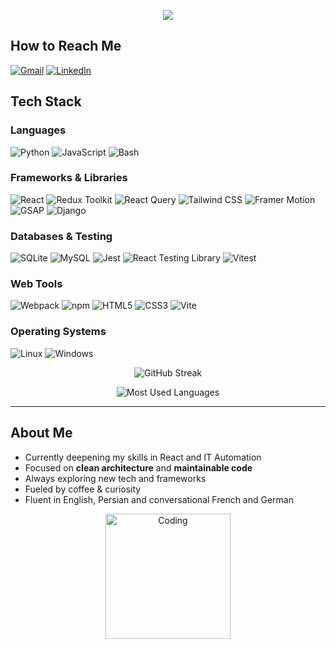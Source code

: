 <!-- Typing SVG Header -->
<p align="center">
  <img src="https://readme-typing-svg.herokuapp.com?font=Fira+Code&size=26&pause=1000&color=F72C7D&center=true&vCenter=true&width=600&lines=Hi+there%2C+I'm+Zahra+%F0%9F%91%8B;Web+Developer+%7C+Clean+Code+Enthusiast;React+%26+JavaScript+Lover;Always+learning+new+things!">
</p>


##  How to Reach Me  
[![Gmail](https://img.shields.io/badge/-Email-c14438?style=for-the-badge&logo=Gmail&logoColor=white)](mailto:zahrabatenin@gmail.com)
[![LinkedIn](https://img.shields.io/badge/-LinkedIn-0077B5?style=for-the-badge&logo=LinkedIn&logoColor=white)](https://www.linkedin.com/in/zahra-bateninia-634a86299/)


##  Tech Stack

###  Languages
![Python](https://img.shields.io/badge/-Python-3776AB?style=flat&logo=python&logoColor=white)
![JavaScript](https://img.shields.io/badge/-JavaScript-F7DF1E?style=flat&logo=javascript&logoColor=black)
![Bash](https://img.shields.io/badge/-Bash-4EAA25?style=flat&logo=gnu-bash&logoColor=white)

### Frameworks & Libraries
![React](https://img.shields.io/badge/-React-61DAFB?style=flat&logo=react&logoColor=black)
![Redux Toolkit](https://img.shields.io/badge/-Redux%20Toolkit-764ABC?style=flat&logo=redux&logoColor=white)
![React Query](https://img.shields.io/badge/-React%20Query-FF4154?style=flat&logo=react-query&logoColor=white)
![Tailwind CSS](https://img.shields.io/badge/-Tailwind%20CSS-06B6D4?style=flat&logo=tailwind-css&logoColor=white)
![Framer Motion](https://img.shields.io/badge/-Framer%20Motion-0055FF?style=flat&logo=framer&logoColor=white)
![GSAP](https://img.shields.io/badge/-GSAP-88CE02?style=flat&logo=greensock&logoColor=white)
![Django](https://img.shields.io/badge/-Django-092E20?style=flat&logo=django&logoColor=white)

### Databases & Testing
![SQLite](https://img.shields.io/badge/-SQLite-003B57?style=flat&logo=sqlite&logoColor=white)
![MySQL](https://img.shields.io/badge/-MySQL-4479A1?style=flat&logo=mysql&logoColor=white)
![Jest](https://img.shields.io/badge/-Jest-C21325?style=flat&logo=jest&logoColor=white)
![React Testing Library](https://img.shields.io/badge/-React%20Testing%20Library-FF4154?style=flat&logo=testinglibrary&logoColor=white)
![Vitest](https://img.shields.io/badge/-Vitest-646CFF?style=flat&logo=vitest&logoColor=white)


###  Web Tools
![Webpack](https://img.shields.io/badge/-Webpack-8DD6F9?style=flat&logo=webpack&logoColor=black)
![npm](https://img.shields.io/badge/-npm-CB3837?style=flat&logo=npm&logoColor=white)
![HTML5](https://img.shields.io/badge/-HTML5-E34F26?style=flat&logo=html5&logoColor=white)
![CSS3](https://img.shields.io/badge/-CSS3-1572B6?style=flat&logo=css3&logoColor=white)
![Vite](https://img.shields.io/badge/-Vite-646CFF?style=flat&logo=vite&logoColor=white)

### Operating Systems
![Linux](https://img.shields.io/badge/-Linux-FCC624?style=flat&logo=linux&logoColor=black)
![Windows](https://img.shields.io/badge/-Windows-0078D6?style=flat&logo=windows&logoColor=white)



<p align="center">
  <img src="https://github-readme-streak-stats.herokuapp.com?user=zahrabateninia&theme=radical" alt="GitHub Streak" />
</p>
<p align="center">
  <img src="https://github-readme-stats.vercel.app/api/top-langs/?username=zahrabateninia&layout=compact&theme=radical" alt="Most Used Languages" />
</p>

---

##  About Me
-  Currently deepening my skills in React and IT Automation 
-  Focused on **clean architecture** and **maintainable code**  
-  Always exploring new tech and frameworks  
-  Fueled by coffee & curiosity
-  Fluent in English, Persian and conversational French and German


<p align="center">
  <img src="https://media.giphy.com/media/ZVik7pBtu9dNS/giphy.gif" width="200" alt="Coding" />
</p>

